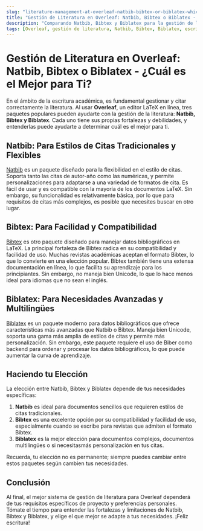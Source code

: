 ```yaml
---
slug: "literature-management-at-overleaf-natbib-bibtex-or-biblatex-which-is-the-best-for-you"
title: "Gestión de Literatura en Overleaf: Natbib, Bibtex o Biblatex - ¿Cuál es el Mejor para Ti?"
description: "Comparando Natbib, Bibtex y Biblatex para la gestión de literatura en Overleaf, para que puedas determinar la mejor opción para tus necesidades de escritura."
tags: [Overleaf, gestión de literatura, Natbib, Bibtex, Biblatex, escritura académica, gestión de citas]
---
```


# Gestión de Literatura en Overleaf: Natbib, Bibtex o Biblatex - ¿Cuál es el Mejor para Ti?

En el ámbito de la escritura académica, es fundamental gestionar y citar correctamente la literatura. Al usar **Overleaf**, un editor LaTeX en línea, tres paquetes populares pueden ayudarte con la gestión de la literatura: **Natbib, Bibtex y Biblatex**. Cada uno tiene sus propias fortalezas y debilidades, y entenderlas puede ayudarte a determinar cuál es el mejor para ti.

## Natbib: Para Estilos de Citas Tradicionales y Flexibles

[Natbib](https://ctan.org/pkg/natbib) es un paquete diseñado para la flexibilidad en el estilo de citas. Soporta tanto las citas de autor-año como las numéricas, y permite personalizaciones para adaptarse a una variedad de formatos de cita. Es fácil de usar y es compatible con la mayoría de los documentos LaTeX. Sin embargo, su funcionalidad es relativamente básica, por lo que para requisitos de citas más complejos, es posible que necesites buscar en otro lugar.

## Bibtex: Para Facilidad y Compatibilidad

[Bibtex](https://ctan.org/pkg/bibtex) es otro paquete diseñado para manejar datos bibliográficos en LaTeX. La principal fortaleza de Bibtex radica en su compatibilidad y facilidad de uso. Muchas revistas académicas aceptan el formato Bibtex, lo que lo convierte en una elección popular. Bibtex también tiene una extensa documentación en línea, lo que facilita su aprendizaje para los principiantes. Sin embargo, no maneja bien Unicode, lo que lo hace menos ideal para idiomas que no sean el inglés.

## Biblatex: Para Necesidades Avanzadas y Multilingües

[Biblatex](https://ctan.org/pkg/biblatex) es un paquete moderno para datos bibliográficos que ofrece características más avanzadas que Natbib o Bibtex. Maneja bien Unicode, soporta una gama más amplia de estilos de citas y permite más personalización. Sin embargo, este paquete requiere el uso de Biber como backend para ordenar y procesar los datos bibliográficos, lo que puede aumentar la curva de aprendizaje.

## Haciendo tu Elección

La elección entre Natbib, Bibtex y Biblatex depende de tus necesidades específicas:

1. **Natbib** es ideal para documentos sencillos que requieren estilos de citas tradicionales.
2. **Bibtex** es una excelente opción por su compatibilidad y facilidad de uso, especialmente cuando se escribe para revistas que admiten el formato Bibtex.
3. **Biblatex** es la mejor elección para documentos complejos, documentos multilingües o si necesitasmás personalización en tus citas.

Recuerda, tu elección no es permanente; siempre puedes cambiar entre estos paquetes según cambien tus necesidades.

## Conclusión

Al final, el mejor sistema de gestión de literatura para Overleaf dependerá de tus requisitos específicos de proyecto y preferencias personales. Tómate el tiempo para entender las fortalezas y limitaciones de Natbib, Bibtex y Biblatex, y elige el que mejor se adapte a tus necesidades. ¡Feliz escritura!
